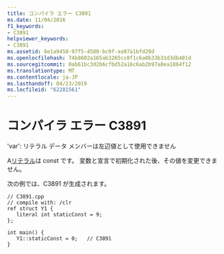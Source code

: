 ```yaml
---
title: コンパイラ エラー C3891
ms.date: 11/04/2016
f1_keywords:
- C3891
helpviewer_keywords:
- C3891
ms.assetid: 6e1a9458-97f5-4580-bc0f-aa97a1bfd20d
ms.openlocfilehash: 74b8802a165ab3265cc0f1c6a0b33b31d3db401d
ms.sourcegitcommit: 0ab61bc3d2b6cfbd52a16c6ab2b97a8ea1864f12
ms.translationtype: MT
ms.contentlocale: ja-JP
ms.lasthandoff: 04/23/2019
ms.locfileid: "62281561"
---
```

# <a name="compiler-error-c3891"></a>コンパイラ エラー C3891

'var': リテラル データ メンバーは左辺値として使用できません

A[リテラル](../../extensions/literal-cpp-component-extensions.md)は const です。 変数と宣言で初期化された後、その値を変更できません。

次の例では、C3891 が生成されます。

```
// C3891.cpp
// compile with: /clr
ref struct Y1 {
   literal int staticConst = 9;
};

int main() {
   Y1::staticConst = 0;   // C3891
}
```
